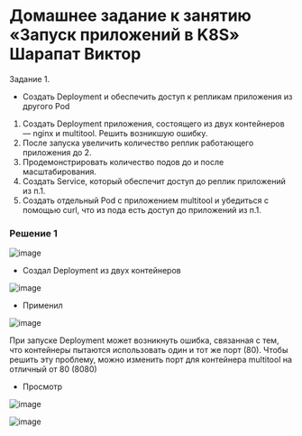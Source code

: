 # Домашнее задание к занятию «Запуск приложений в K8S» Шарапат Виктор

Задание 1.
* Создать Deployment и обеспечить доступ к репликам приложения из другого Pod
1) Создать Deployment приложения, состоящего из двух контейнеров — nginx и multitool. Решить возникшую ошибку.
2) После запуска увеличить количество реплик работающего приложения до 2.
3) Продемонстрировать количество подов до и после масштабирования.
4) Создать Service, который обеспечит доступ до реплик приложений из п.1.
5) Создать отдельный Pod с приложением multitool и убедиться с помощью curl, что из пода есть доступ до приложений из п.1.

### Решение 1

![image](https://github.com/user-attachments/assets/0b57a960-9f42-42d6-b29b-4bfa6b118465)

* Создал Deployment из двух контейнеров

![image](https://github.com/user-attachments/assets/babeedc0-1972-4e1c-9d64-462bfc44b0cf)

* Применил 

![image](https://github.com/user-attachments/assets/e244d5aa-4fbd-4d28-aebb-19f9ecdcf25c)

При запуске Deployment может возникнуть ошибка, связанная с тем, что контейнеры пытаются использовать один и тот же порт (80). 
Чтобы решить эту проблему, можно изменить порт для контейнера multitool на отличный от 80 (8080)

* Просмотр

![image](https://github.com/user-attachments/assets/2c6ec2a3-e4fe-4c21-88dc-fa6d35b500b3)

![image](https://github.com/user-attachments/assets/70723c46-93de-41c5-9d56-963bdb860289)
